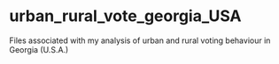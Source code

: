 # urban_rural_vote_georgia_USA
Files associated with my analysis of urban and rural voting behaviour in Georgia (U.S.A.) 
